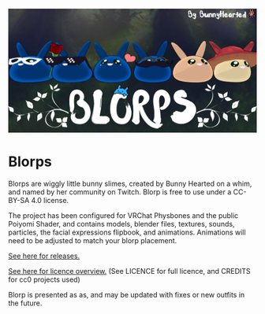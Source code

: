 ![A Blorps Header image, featuring 6 round slime bunnies in various outfits](https://github.com/BunnyHearted/Blorp/blob/main/Github%20Files/BLORPS.png)

# Blorps
Blorps are wiggly little bunny slimes, created by Bunny Hearted on a whim, and named by her community on Twitch. 
Blorp is free to use under a CC-BY-SA 4.0 license.

The project has been configured for VRChat Physbones and the public Poiyomi Shader, and contains models, blender files, textures, sounds, particles, the facial expressions flipbook, and animations. Animations will need to be adjusted to match your blorp placement.

[See here for releases.](https://github.com/BunnyHearted/Blorp/releases)

[See here for licence overview.](https://creativecommons.org/licenses/by-sa/4.0/)
(See LICENCE for full licence, and CREDITS for cc0 projects used)

Blorp is presented as as, and may be updated with fixes or new outfits in the future.
